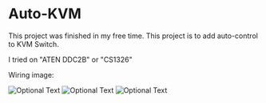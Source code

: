 # Auto-KVM
This project was finished in my free time.
This project is to add auto-control to KVM Switch.

I tried on "ATEN DDC2B" or "CS1326"

Wiring image: 


![Optional Text](../master/img/box.jpg)
![Optional Text](../master/img/arduino.jpg)
![Optional Text](../master/img/ctl_bd.jpg)
